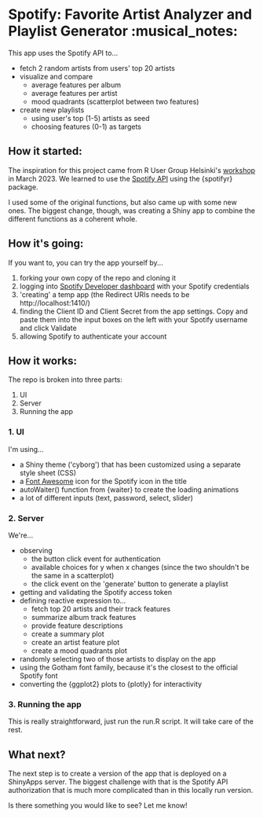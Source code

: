 # Spotify: Favorite Artist Analyzer and Playlist Generator :musical_notes:

This app uses the Spotify API to...

* fetch 2 random artists from users' top 20 artists
* visualize and compare
    * average features per album
    * average features per artist
    * mood quadrants (scatterplot between two features)
* create new playlists
    * using user's top (1-5) artists as seed
    * choosing features (0-1) as targets


## How it started:

The inspiration for this project came from R User Group Helsinki's [workshop](https://github.com/eivicent/r-meetups-hki/tree/main/2023_03_28_SpotifyR) in March 2023. We learned to use the [Spotify API](https://developer.spotify.com/documentation/web-api) using the {spotifyr} package.

I used some of the original functions, but also came up with some new ones. The biggest change, though, was creating a Shiny app to combine the different functions as a coherent whole.


## How it's going:

If you want to, you can try the app yourself by...

1. forking your own copy of the repo and cloning it
2. logging into [Spotify Developer dashboard](https://developer.spotify.com/dashboard/) with your Spotify credentials
3. 'creating' a temp app (the Redirect URIs needs to be http://localhost:1410/)
4. finding the Client ID and Client Secret from the app settings. Copy and paste them into the input boxes on the left with your Spotify username and click Validate
5. allowing Spotify to authenticate your account


## How it works:

The repo is broken into three parts:

1. UI
2. Server
3. Running the app

### 1. UI

I'm using...

* a Shiny theme ('cyborg') that has been customized using a separate style sheet (CSS)
* a [Font Awesome](https://fontawesome.com/) icon for the Spotify icon in the title
* autoWaiter() function from {waiter} to create the loading animations
* a lot of different inputs (text, password, select, slider)

### 2. Server

We're...
* observing
    * the button click event for authentication
    * available choices for y when x changes (since the two shouldn't be the same in a scatterplot)
    * the click event on the 'generate' button to generate a playlist
* getting and validating the Spotify access token
* defining reactive expression to...
    * fetch top 20 artists and their track features
    * summarize album track features
    * provide feature descriptions
    * create a summary plot
    * create an artist feature plot
    * create a mood quadrants plot
* randomly selecting two of those artists to display on the app
* using the Gotham font family, because it's the closest to the official Spotify font
* converting the {ggplot2} plots to {plotly} for interactivity

### 3. Running the app

This is really straightforward, just run the run.R script. It will take care of the rest.

## What next?

The next step is to create a version of the app that is deployed on a ShinyApps server. The biggest challenge with that is the Spotify API authorization that is much more complicated than in this locally run version.

Is there something you would like to see? Let me know!

